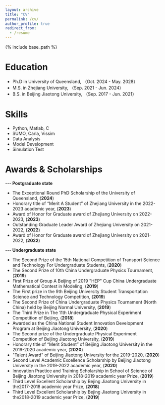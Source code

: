 ```yaml
---
layout: archive
title: "CV"
permalink: /cv/
author_profile: true
redirect_from:
  - /resume
---
```


{% include base_path %}


Education
======
* Ph.D in University of Queensland, （Oct. 2024 - May. 2028）
* M.S. in Zhejiang University, （Sep. 2021 - Jun. 2024）
* B.S. in Beijing Jiaotong University, （Sep. 2017 - Jun. 2021）

Skills
======
* Python, Matlab, C
* SUMO, Carla, Vissim
* Data Analysis
* Model Development 
* Simulation Test

Awards & Scholarships
======
--- **Postgraduate state**
* The Exceptional Round PhD Scholarship of the University of Queensland, (**2024**)
* Honorary title of “Merit A Student” of Zhejiang University in the 2022-2023 academic year, (**2023**)
* Award of Honor for Graduate award of Zhejiang University on 2022-2023, (**2023**)
* Outstanding Graduate Leader Award of Zhejiang University on 2021-2022, (**2022**)
* Award of Honor for Graduate award of Zhejiang University on 2021-2022, (**2022**)

--- **Undergraduate state**
* The Second Prize of the 15th National Competition of Transport Science and Technology For Undergraduate Students, (**2020**)
* The Second Prize of 10th China Undergraduate Physics Tournament, (**2019**)
* First Prize of Group A Beijing of 2019 "HEP" Cup China Undergraduate Mathematical Contest in Modeling, (**2019**)
* The First prize in the 9th Beijing University Student Transportation Science and Technology Competition, (**2019**)
* The Second Prize of China Undergraduate Physics Tournament (North China) held by Beijing Normal University, (**2019**)
* The Third Prize in The 11th Undergraduate Physical Experiment Competition of Beijing, (**2018**)
* Awarded as the China National Student Innovation Development Program at Beijing Jiaotong University, (**2020**)
* The Second prize of the Undergraduate Physical Experiment Competition of Beijing Jiaotong University, (**2019**)
* Honorary title of “Merit Student” of Beijing Jiaotong University in the 2019-2020 academic year, (**2020**)
* "Talent Award" of Beijing Jiaotong University for the 2019-2020, (**2020**)
* Second Level Academic Excellence Scholarship by Beijing Jiaotong University in the 2019-2022 academic year, (**2020**)
* Innovation Practice and Training Scholarship in School of Science of Beijing Jiaotong University in 2018-2019 academic year Prize, (**2019**)
* Third Level Excellent Scholarship by Bejing Jiaotong University in the2017-2018 academic year Prize, (**2018**)
* Third Level Excellent Scholarship by Bejing Jiaotong University in the2018-2019 academic year Prize, (**2019**)
